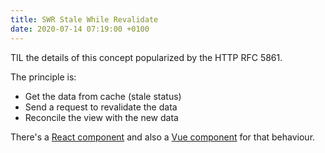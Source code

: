 ```yaml
---
title: SWR Stale While Revalidate
date: 2020-07-14 07:19:00 +0100
---
```




TIL the details of this concept popularized by the HTTP RFC 5861.

The principle is:

- Get the data from cache (stale status)
- Send a request to revalidate the data
- Reconcile the view with the new data

There's a [React component](https://github.com/vercel/swr) and also a [Vue component](https://github.com/Kong/swrv) for that behaviour.